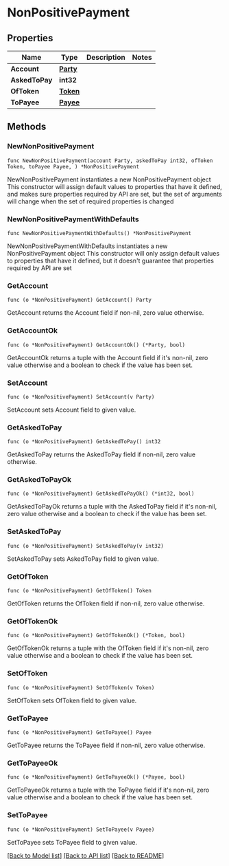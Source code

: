 # NonPositivePayment

## Properties

Name | Type | Description | Notes
------------ | ------------- | ------------- | -------------
**Account** | [**Party**](Party.md) |  | 
**AskedToPay** | **int32** |  | 
**OfToken** | [**Token**](Token.md) |  | 
**ToPayee** | [**Payee**](Payee.md) |  | 

## Methods

### NewNonPositivePayment

`func NewNonPositivePayment(account Party, askedToPay int32, ofToken Token, toPayee Payee, ) *NonPositivePayment`

NewNonPositivePayment instantiates a new NonPositivePayment object
This constructor will assign default values to properties that have it defined,
and makes sure properties required by API are set, but the set of arguments
will change when the set of required properties is changed

### NewNonPositivePaymentWithDefaults

`func NewNonPositivePaymentWithDefaults() *NonPositivePayment`

NewNonPositivePaymentWithDefaults instantiates a new NonPositivePayment object
This constructor will only assign default values to properties that have it defined,
but it doesn't guarantee that properties required by API are set

### GetAccount

`func (o *NonPositivePayment) GetAccount() Party`

GetAccount returns the Account field if non-nil, zero value otherwise.

### GetAccountOk

`func (o *NonPositivePayment) GetAccountOk() (*Party, bool)`

GetAccountOk returns a tuple with the Account field if it's non-nil, zero value otherwise
and a boolean to check if the value has been set.

### SetAccount

`func (o *NonPositivePayment) SetAccount(v Party)`

SetAccount sets Account field to given value.


### GetAskedToPay

`func (o *NonPositivePayment) GetAskedToPay() int32`

GetAskedToPay returns the AskedToPay field if non-nil, zero value otherwise.

### GetAskedToPayOk

`func (o *NonPositivePayment) GetAskedToPayOk() (*int32, bool)`

GetAskedToPayOk returns a tuple with the AskedToPay field if it's non-nil, zero value otherwise
and a boolean to check if the value has been set.

### SetAskedToPay

`func (o *NonPositivePayment) SetAskedToPay(v int32)`

SetAskedToPay sets AskedToPay field to given value.


### GetOfToken

`func (o *NonPositivePayment) GetOfToken() Token`

GetOfToken returns the OfToken field if non-nil, zero value otherwise.

### GetOfTokenOk

`func (o *NonPositivePayment) GetOfTokenOk() (*Token, bool)`

GetOfTokenOk returns a tuple with the OfToken field if it's non-nil, zero value otherwise
and a boolean to check if the value has been set.

### SetOfToken

`func (o *NonPositivePayment) SetOfToken(v Token)`

SetOfToken sets OfToken field to given value.


### GetToPayee

`func (o *NonPositivePayment) GetToPayee() Payee`

GetToPayee returns the ToPayee field if non-nil, zero value otherwise.

### GetToPayeeOk

`func (o *NonPositivePayment) GetToPayeeOk() (*Payee, bool)`

GetToPayeeOk returns a tuple with the ToPayee field if it's non-nil, zero value otherwise
and a boolean to check if the value has been set.

### SetToPayee

`func (o *NonPositivePayment) SetToPayee(v Payee)`

SetToPayee sets ToPayee field to given value.



[[Back to Model list]](../README.md#documentation-for-models) [[Back to API list]](../README.md#documentation-for-api-endpoints) [[Back to README]](../README.md)


